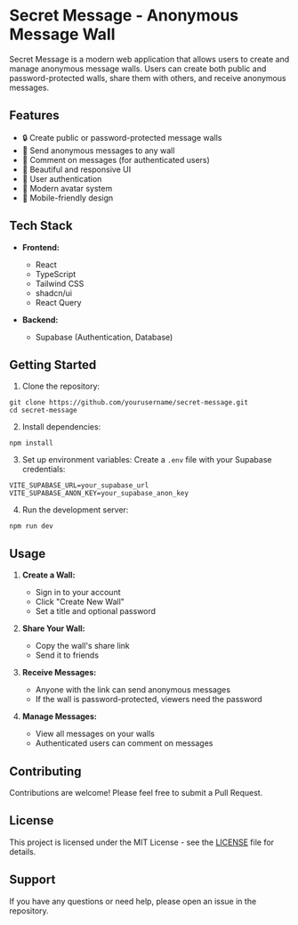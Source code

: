 # Secret Message - Anonymous Message Wall

Secret Message is a modern web application that allows users to create and manage anonymous message walls. Users can create both public and password-protected walls, share them with others, and receive anonymous messages.

## Features

- 🔒 Create public or password-protected message walls
- 📝 Send anonymous messages to any wall
- 💬 Comment on messages (for authenticated users)
- 🎨 Beautiful and responsive UI
- 👤 User authentication
- 🌙 Modern avatar system
- 📱 Mobile-friendly design

## Tech Stack

- **Frontend:**
  - React
  - TypeScript
  - Tailwind CSS
  - shadcn/ui
  - React Query

- **Backend:**
  - Supabase (Authentication, Database)

## Getting Started

1. Clone the repository:
```
git clone https://github.com/yourusername/secret-message.git
cd secret-message
```


2. Install dependencies:
```
npm install
```



3. Set up environment variables:
Create a `.env` file with your Supabase credentials:

```
VITE_SUPABASE_URL=your_supabase_url
VITE_SUPABASE_ANON_KEY=your_supabase_anon_key
```



4. Run the development server:


```
npm run dev
```



## Usage

1. **Create a Wall:**
   - Sign in to your account
   - Click "Create New Wall"
   - Set a title and optional password

2. **Share Your Wall:**
   - Copy the wall's share link
   - Send it to friends

3. **Receive Messages:**
   - Anyone with the link can send anonymous messages
   - If the wall is password-protected, viewers need the password

4. **Manage Messages:**
   - View all messages on your walls
   - Authenticated users can comment on messages

## Contributing

Contributions are welcome! Please feel free to submit a Pull Request.

## License

This project is licensed under the MIT License - see the [LICENSE](LICENSE) file for details.

## Support

If you have any questions or need help, please open an issue in the repository.
